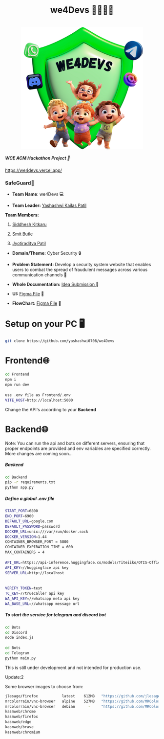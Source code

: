 <h1 align="center">we4Devs 👨‍💻👩‍💻 </h1>
<h1 align="center"> 
<img align="center" src="https://raw.githubusercontent.com//Yashashwi0708/we4Devs/main/Frontend/Assets/we4Devs.png" alt="jyotiraditya-patil-996933230" height="400" width="400" />
</h1>


##### WCE ACM Hackathon Project 🚀
 https://we4devs.vercel.app/


### SafeGuard🙌

- **Team Name**: we4Devs 💻
  
- **Team Leader:** <a href="https://github.com/Yashashwi0708">Yashashwi Kailas Patil	</a> 
 
**Team Members:**
  
1. <a href="https://github.com/Yashashwi0708">Siddhesh Kitkaru</a>
 
1. <a href="https://github.com/Yashashwi0708">Smit Butle</a>

1. <a href="https://github.com/Yashashwi0708">Jyotiraditya Patil</a>


- **Domain/Theme:** Cyber Security 🔒

- **Problem Statement:** Develop a security system website that enables users to combat the spread of fraudulent messages across various communication channels 📧

- **Whole Documentation:** <a href="https://docs.google.com/document/d/1pcAZzuoEXgjS8k2VcAFIBRm0pIsiB-0j/edit">Idea Submission	</a> 📝
  
- **UI:** <a href="https://www.figma.com/file/FQkREiISbToyNUTYKyh8WJ/Fraud-Detection?type=design&node-id=0%3A1&mode=design&t=upqrdJmELEcgcdtl-1">Figma File</a> 🎨
  
- **FlowChart:** <a href="https://www.figma.com/file/hGTWKz3lEzKd1fVeFf7rLq/Use-Case-Diagram%2FFlow-Diagram?type=whiteboard&node-id=0%3A1&t=IkrpkrCPhWvtkPgO-1">Figma File</a> 🎨

# Setup on your PC 🖥️
```sh
git clone https://github.com/yashashwi0708/we4Devs
```
<h1>Frontend🌐</h1>

```sh
cd Frontend
npm i
npm run dev

use .env file as Frontend/.env 
VITE_HOST=http://localhost:5000
```
Change the API's according to your **Backend** 

<h1>Backend🌐</h1>

Note: You can run the api and bots on different servers, ensuring that proper endpoints are provided and env variables are specified correctly. More changes are coming soon...

##### Backend
```sh
cd Backend
pip -r requirements.txt
python app.py
```


##### Define a global .env file 
```sh
START_PORT=6800
END_PORT=6900
DEFAULT_URL=google.com
DEFAULT_PASSWORD=password
DOCKER_URL=unix:///var/run/docker.sock
DOCKER_VERSION=1.44
CONTAINER_BROWSER_PORT = 5800
CONTAINER_EXPIRATION_TIME = 600
MAX_CONTAINERS = 4

API_URL=https://api-inference.huggingface.co/models/Titeiiko/OTIS-Official-Spam-Model //huggingface hosted model
API_KEY=//huggingface api key
SERVER_URL=http://localhost


VERIFY_TOKEN=test
TC_KEY=//truecaller api key
WA_API_KEY=//whatsapp meta api key
WA_BASE_URL=//whatsapp message url

```

##### To start the service for telegram and discord bot
```sh
cd Bots
cd Discord
node index.js

cd Bots
cd Telegram
python main.py
```

This is still under development and not intended for production use.

Update:2

Some browser images to choose from: 

```sh
jlesage/firefox           latest    612MB   "https://github.com/jlesage/docker-firefox" //recommended
mrcolorrain/vnc-browser   alpine    527MB   "https://github.com/MRColorR/vnc-browser"
mrcolorrain/vnc-browser   debian      -     "https://github.com/MRColorR/vnc-browser"   
kasmweb/chrome
kasmweb/firefox
kasmweb/edge
kasmweb/brave
kasmweb/chromium
```
